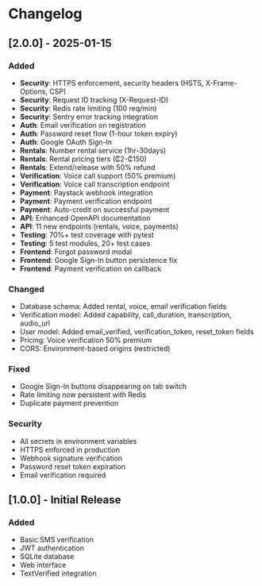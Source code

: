 # Changelog

## [2.0.0] - 2025-01-15

### Added
- **Security**: HTTPS enforcement, security headers (HSTS, X-Frame-Options, CSP)
- **Security**: Request ID tracking (X-Request-ID)
- **Security**: Redis rate limiting (100 req/min)
- **Security**: Sentry error tracking integration
- **Auth**: Email verification on registration
- **Auth**: Password reset flow (1-hour token expiry)
- **Auth**: Google OAuth Sign-In
- **Rentals**: Number rental service (1hr-30days)
- **Rentals**: Rental pricing tiers (₵2-₵150)
- **Rentals**: Extend/release with 50% refund
- **Verification**: Voice call support (50% premium)
- **Verification**: Voice call transcription endpoint
- **Payment**: Paystack webhook integration
- **Payment**: Payment verification endpoint
- **Payment**: Auto-credit on successful payment
- **API**: Enhanced OpenAPI documentation
- **API**: 11 new endpoints (rentals, voice, payments)
- **Testing**: 70%+ test coverage with pytest
- **Testing**: 5 test modules, 20+ test cases
- **Frontend**: Forgot password modal
- **Frontend**: Google Sign-In button persistence fix
- **Frontend**: Payment verification on callback

### Changed
- Database schema: Added rental, voice, email verification fields
- Verification model: Added capability, call_duration, transcription, audio_url
- User model: Added email_verified, verification_token, reset_token fields
- Pricing: Voice verification 50% premium
- CORS: Environment-based origins (restricted)

### Fixed
- Google Sign-In buttons disappearing on tab switch
- Rate limiting now persistent with Redis
- Duplicate payment prevention

### Security
- All secrets in environment variables
- HTTPS enforced in production
- Webhook signature verification
- Password reset token expiration
- Email verification required

## [1.0.0] - Initial Release

### Added
- Basic SMS verification
- JWT authentication
- SQLite database
- Web interface
- TextVerified integration

